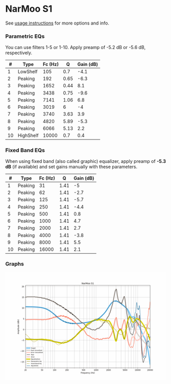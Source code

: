 # NarMoo S1
See [usage instructions](https://github.com/jaakkopasanen/AutoEq#usage) for more options and info.

### Parametric EQs
You can use filters 1-5 or 1-10. Apply preamp of -5.2 dB or -5.6 dB, respectively.

|   # | Type      |   Fc (Hz) |    Q |   Gain (dB) |
|-----|-----------|-----------|------|-------------|
|   1 | LowShelf  |       105 | 0.7  |        -4.1 |
|   2 | Peaking   |       192 | 0.65 |        -6.3 |
|   3 | Peaking   |      1652 | 0.44 |         8.1 |
|   4 | Peaking   |      3438 | 0.75 |        -9.6 |
|   5 | Peaking   |      7141 | 1.06 |         6.8 |
|   6 | Peaking   |      3019 | 6    |        -4   |
|   7 | Peaking   |      3740 | 3.63 |         3.9 |
|   8 | Peaking   |      4820 | 5.89 |        -5.3 |
|   9 | Peaking   |      6066 | 5.13 |         2.2 |
|  10 | HighShelf |     10000 | 0.7  |         0.4 |

### Fixed Band EQs
When using fixed band (also called graphic) equalizer, apply preamp of **-5.3 dB** (if available) and set gains manually with these parameters.

|   # | Type    |   Fc (Hz) |    Q |   Gain (dB) |
|-----|---------|-----------|------|-------------|
|   1 | Peaking |        31 | 1.41 |        -5   |
|   2 | Peaking |        62 | 1.41 |        -2.7 |
|   3 | Peaking |       125 | 1.41 |        -5.7 |
|   4 | Peaking |       250 | 1.41 |        -4.4 |
|   5 | Peaking |       500 | 1.41 |         0.8 |
|   6 | Peaking |      1000 | 1.41 |         4.7 |
|   7 | Peaking |      2000 | 1.41 |         2.7 |
|   8 | Peaking |      4000 | 1.41 |        -3.8 |
|   9 | Peaking |      8000 | 1.41 |         5.5 |
|  10 | Peaking |     16000 | 1.41 |         2.1 |

### Graphs
![](./NarMoo%20S1.png)
